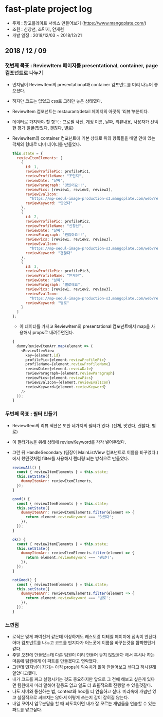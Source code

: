 # fast-plate project log

- 주제 : 망고플레이트 서비스 만들어보기 (https://www.mangoplate.com/)
- 조원 : 신창선, 조민지, 안재현
- 개발 일정 : 2018/12/03 ~ 2018/12/21

## 2018 / 12 / 09

### 첫번째 목표 : ReviewItem 페이지를 presentational, container, page 컴포넌트로 나누기

- 민지님이 ReviewItem의 presentational과 container 컴포넌트를 미리 나누어 놓으셨다.
- 하지만 코드는 없었고 css로 그려만 놓은 상태였다.
- ReviewItem 컴포넌트는 restaurant/detail 페이지의 아랫쪽 '리뷰'부분이다.
- 데이터로 가져와야 할 항목 : 프로필 사진, 계정 이름, 날짜, 리뷰내용, 사용자가 선택한 평가 얼굴(맛있다, 괜찮다, 별로)
- ReviewItem의 container 컴포넌트에 기본 상태로 위의 항목들을 배열 안에 있는 객체의 형태로 더미 데이터를 만들었다.

  ```js
  this.state = {
    reviewItemElements: [
      {
        id: 1,
        reviewProfilePic: profilePic1,
        reviewProfileName: "조민지",
        reviewDate: "날짜",
        reviewParagraph: "맛있어요!!",
        reviewPics: [review1, review2, review3],
        reviewEvalIcon:
          "https://mp-seoul-image-production-s3.mangoplate.com/web/resources/restaurant_recommend_active_face.svg",
        reviewKeyword: "맛있다"
      },
      {
        id: 2,
        reviewProfilePic: profilePic2,
        reviewProfileName: "신창선",
        reviewDate: "날짜",
        reviewParagraph: "괜찮아요!!",
        reviewPics: [review1, review2, review3],
        reviewEvalIcon:
          "https://mp-seoul-image-production-s3.mangoplate.com/web/resources/restaurant_ok_active_face.svg",
        reviewKeyword: "괜찮다"
      },
      {
        id: 3,
        reviewProfilePic: profilePic3,
        reviewProfileName: "안재현",
        reviewDate: "날짜",
        reviewParagraph: "별로에요",
        reviewPics: [review1, review2, review3],
        reviewEvalIcon:
          "https://mp-seoul-image-production-s3.mangoplate.com/web/resources/restaurant_not_recommend_active_face.svg",
        reviewKeyword: "별로"
      }
    ]
  };
  ```

  - 이 데이터를 가지고 ReviewItem의 presentational 컴포넌트에서 map을 사용해서 props로 내려주면된다.

  ```js
  {
    dummyReviewItemArr.map(element => (
      <ReviewItemView
        key={element.id}
        profilePic={element.reviewProfilePic}
        profileName={element.reviewProfileName}
        reviewDate={element.reveiwDate}
        reviewParagraph={element.reviewParagraph}
        reviewPics={element.reviewPics}
        reviewEvalIcon={element.reviewEvalIcon}
        reviewKeyword={element.reviewKeyword}
      />
    ));
  }
  ```

### 두번째 목표 : 필터 만들기

- ReviewItem의 리뷰 섹션은 또한 네가지의 필터가 있다. (전체, 맛있다, 괜찮다, 별로)
- 이 필터기능을 위해 상태에 reviewKeyword를 각각 넣어주었다.
- 그런 뒤 HandleSecondary (팀장이 MainListView 컴포넌트로 이름을 바꾸었다.)에서 했던것처럼 filter를 사용해서 렌더링 되는 방식으로 만들었다.

  ```js
  reviewAll() {
    const { reviewItemElements } = this.state;
    this.setState({
      dummyItemArr: reviewItemElements,
    });
  }

  good() {
    const { reviewItemElements } = this.state;
    this.setState({
      dummyItemArr: reviewItemElements.filter(element => {
        return element.reviewKeyword === '맛있다';
      }),
    });
  }

  ok() {
    const { reviewItemElements } = this.state;
    this.setState({
      dummyItemArr: reviewItemElements.filter(element => {
        return element.reviewKeyword === '괜찮다';
      }),
    });
  }

  notGood() {
    const { reviewItemElements } = this.state;
    this.setState({
      dummyItemArr: reviewItemElements.filter(element => {
        return element.reviewKeyword === '별로';
      }),
    });
  }
  ```

### 느낀점

- 로직은 맞게 짜여진거 같은데 이상하게도 레스토랑 디테일 페이지에 접속이 안된다. 아마 컴포넌트를 나누고 코드를 만지다가 어느곳에 이름을 바꾸는것을 깜빡했던거같다.
- 주말 오전에 만들었는데 다른 팀원이 미리 만들어 놓지 않았을까 해서 혹시나 하는 마음에 팀원에게 이 파트를 만들겠다고 연락했다.
- 그런데 민지님이 자기는 아직 props에 익숙치가 않아 만들어보고 싶다고 하시길래 알았다고했다.
- 내가 코드를 짜고 실행시키는 것도 중요하지만 앞으로 그 전에 해보고 싶은게 있다면 팀원에게 미리 말해야 갈등도 없고 일도 더 효율적으로 진행할 수 있을것같다.
- 나도 서버와 통신하는 법, context와 hoc를 더 연습하고 싶다. 머리속에 개념만 있고 실질적으로 써보지는 않아서 어떻게 쓰는지 감이 잡히질 않는다.
- 내일 모여서 업무분담을 할 때 되도록이면 내가 잘 모르는 개념들을 연습할 수 있는 파트를 맡고싶다.
